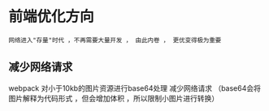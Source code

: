 # 前端优化方向 

    网络进入"存量"时代 ，不再需要大量开发 ， 由此内卷 ， 更优变得极为重要

## 减少网络请求 
 webpack 对小于10kb的图片资源进行base64处理 减少网络请求 （base64会将图片解释为代码形式 ，但会增加体积 ，所以限制小图片进行转换）
 
  
